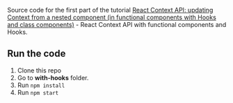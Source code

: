 Source code for the first part of the tutorial [React Context API: updating Context from a nested component (in functional components with Hooks and class components)](https://ramonak.io/posts/react-context-api-update-from-nested-component) - React Context API with functional components and Hooks.

## Run the code

1. Clone this repo
2. Go to **with-hooks** folder.
3. Run ```npm install```
4. Run ```npm start```
